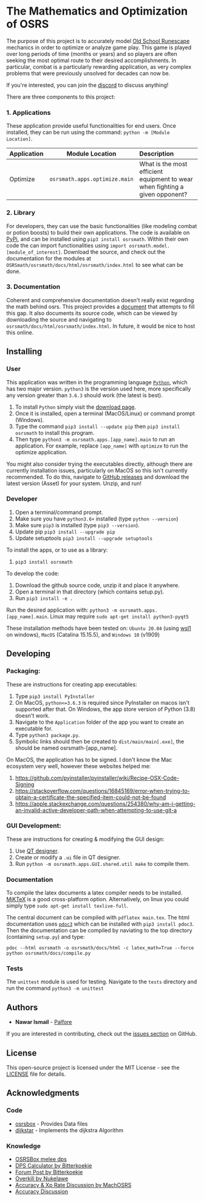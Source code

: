 # The Mathematics and Optimization of OSRS

The purpose of this project is to accurately model [Old School Runescape](https://oldschool.runescape.com/) mechanics in order to optimize or analyze game play. This game is played over long periods of time (months or years) and so players are often seeking the most optimal route to their desired accomplishments. In particular, combat is a particularly rewarding application, as very complex problems that were previously unsolved for decades can now be.

If you're interested, you can join the [discord](https://discord.gg/4SXcKQh) to discuss anything!

There are three components to this project:

### 1. Applications

These application provide useful functionalities for end users. Once installed, they can be run using the command: `python -m [Module Location]`.

| Application        | Module Location           | Description  |
| ------------- |:-------------:| :-----|
| Optimize | `osrsmath.apps.optimize.main` | What is the most efficient equipment to wear when fighting a given opponent? |

[//]: # (| Path | `osrsmath.apps.path.main` | What is the most mathematically efficient way to get from a set of starting attack, strength, and defence levels, to a final set of levels? This is currently not user-friendly. |)


### 2. Library

For developers, they can use the basic functionalities (like modeling combat or potion boosts) to build their own applications. The code is available on [PyPi](https://pypi.org/project/osrsmath/), and can be installed using `pip3 install osrsmath`. Within their own code the can import functionalities using `import osrsmath.model.[module_of_interest]`. Download the source, and check out the documentation for the modules at `OSRSmath/osrsmath/docs/html/osrsmath/index.html` to see what can be done.

### 3. Documentation

Coherent and comprehensive documentation doesn't really exist regarding the math behind osrs. This project provides a [document](https://github.com/Palfore/OSRSmath/blob/master/osrsmath/docs/latex/main.pdf) that attempts to fill this gap. It also documents its source code, which can be viewed by downloading the source and navigating to `osrsmath/docs/html/osrsmath/index.html`. In future, it would be nice to host this online.

## Installing

### User

This application was written in the programming language [`Python`](https://www.python.org/), which has two major version. `python3` is the version used here, more specifically any version greater than `3.6.3` should work (the latest is best). 

1. To install `Python` simply visit the [download page](https://www.python.org/downloads/).
2. Once it is installed, open a terminal (MacOS/Linux) or command prompt (Windows). 
3. Type the command `pip3 install --update pip` then `pip3 install osrsmath` to install this program.
4. Then type `python3 -m osrsmath.apps.[app_name].main` to run an application. For example, replace `[app_name]` with `optimize` to run the optimize application.

You might also consider trying the executables directly, although there are currently installation issues, particularly on MacOS so this isn't currently recommended. To do this, navigate to [GitHub releases](https://github.com/Palfore/OSRSmath/releases) and download the latest version (Asset) for your system. Unzip, and run!

### Developer
1. Open a terminal/command prompt.
2. Make sure you have `python3.6+` installed (type `python --version`)
3. Make sure `pip3` is installed (type `pip3 --version`).
4. Update pip `pip3 install --upgrade pip`
5. Update setuptools `pip3 install --upgrade setuptools`

To install the apps, or to use as a library:
1. `pip3 install osrsmath`

To develop the code:
1. Download the github source code, unzip it and place it anywhere.
2. Open a terminal in that directory (which contains setup.py).
3. Run `pip3 install -e .`

Run the desired application with: `python3 -m osrsmath.apps.[app_name].main`. Linux may require `sudo apt-get install python3-pyqt5`

These installation methods have been tested on:
	`Ubuntu 20.04` (using [wsl1](https://docs.microsoft.com/en-us/windows/wsl/about) on windows),
	`MacOS` (Catalina 15.15.5),
	and
	`Windows 10` (v1909)

## Developing
### Packaging:
These are instructions for creating app executables:
1. Type `pip3 install PyInstaller`
2. On MacOS, `python<=3.6.3` is required since PyInstaller on macos isn't supported after that.
   On Windows, the app store version of Python (3.8) doesn't work.
3. Navigate to the `Application` folder of the app you want to create an executable for.
4. Type `python3 package.py`.
5. Symbolic links should then be created to `dist/main/main[.exe]`, the should be named osrsmath-[app_name].

On MacOS, the application has to be signed. I don't know the Mac ecosystem very well, however these websites helped me:
1. https://github.com/pyinstaller/pyinstaller/wiki/Recipe-OSX-Code-Signing
2. https://stackoverflow.com/questions/16845169/error-when-trying-to-obtain-a-certificate-the-specified-item-could-not-be-found
3. https://apple.stackexchange.com/questions/254380/why-am-i-getting-an-invalid-active-developer-path-when-attempting-to-use-git-a

### GUI Development:
These are instructions for creating & modifying the GUI design:
1. Use [QT designer](https://build-system.fman.io/qt-designer-download).
2. Create or modify a `.ui` file in QT designer.
3. Run `python -m osrsmath.apps.GUI.shared.util make` to compile them.

### Documentation
To compile the latex documents a latex compiler needs to be installed. [MiKTeX](https://miktex.org/download) is a good cross-platform option. Alternatively, on linux you could simply type `sudo apt-get install texlive-full`.

The central document can be compiled with `pdflatex main.tex`.
The html documentation uses [`pdoc3`](https://pypi.org/project/pdoc3/) which can be installed with `pip3 install pdoc3`. Then the documentation can be compiled by naviating to the top directory (containing `setup.py`) and type:
	
	pdoc --html osrsmath -o osrsmath/docs/html -c latex_math=True --force
	python osrsmath/docs/compile.py


### Tests

The `unittest` module is used for testing. Navigate to the `tests` directory and run the command `python3 -m unittest`

## Authors

* **Nawar Ismail** - [Palfore](https://www.palfore.com/)

If you are interested in contributing, check out the [issues section](https://github.com/Palfore/OSRSmath/issues) on GitHub.

<!-- See also the list of [contributors](https://github.com/your/project/contributors) who participated in this project. -->

## License

This open-source project is licensed under the MIT License - see the [LICENSE](LICENSE) file for details. 

## Acknowledgments
### Code

* [osrsbox](https://pypi.org/project/osrsbox/) - Provides Data files
* [dijkstar](https://pypi.org/project/Dijkstar/) - Implements the dijkstra Algorithm

### Knowledge
* [OSRSBox melee dps](https://www.osrsbox.com/blog/2019/01/22/calculating-melee-dps-in-osrs/)
* [DPS Calculator by Bitterkoekje](https://docs.google.com/spreadsheets/d/1wzy1VxNWEAAc0FQyDAdpiFggAfn5U6RGPp2CisAHZW8/)
* [Forum Post by Bitterkoekje](https://web.archive.org/web/20190905124128/http://webcache.googleusercontent.com/search?q=cache:http://services.runescape.com/m=forum/forums.ws?317,318,712,65587452)
* [Overkill by Nukelawe](https://www.reddit.com/r/2007scape/comments/4d6l7j/effects_of_overkill_on_dps/)
* [Accuracy & Xp Rate Discussion by MachOSRS](https://www.reddit.com/r/2007scape/comments/40bvk6/accuracy_and_exphr_combat_formula/)
* [Accuracy Discussion](https://www.reddit.com/r/2007scape/comments/5lrty0/math_inside_corrected_accuracy_formula/)
